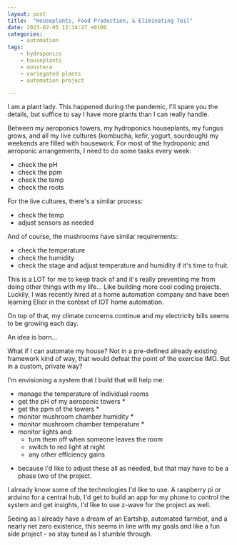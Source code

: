 ```yaml
---
layout: post
title:	"Houseplants, Food Production, & Eliminating Toil"
date: 2023-02-05 12:34:27 +0100
categories:
    - automation
tags:
    - hydroponics
    - houseplants
    - monstera
    - variegated plants
    - automation project

---
```

I am a plant lady. This happened during the pandemic, I'll spare you the details, but suffice to say I have more plants than I can really handle. 

Between my aeroponics towers, my hydroponics houseplants, my fungus grows, and all my live cultures (kombucha, kefir, yogurt, sourdough) my weekends are filled with housework. For most of the hydroponic and aeroponic arrangements, I need to do some tasks every week: 
- check the pH
- check the ppm
- check the temp
- check the roots

For the live cultures, there's a similar process: 
- check the temp
- adjust sensors as needed

And of course, the mushrooms have similar requirements: 
- check the temperature
- check the humidity
- check the stage and adjust temperature and humidity if it's time to fruit. 

This is a LOT for me to keep track of and it's really preventing me from doing other things with my life... Like building more cool coding projects. Luckily, I was recently hired at a home automation company and have been learning Elixir in the context of IOT home automation. 

On top of that, my climate concerns continue and my electricity bills seems to be growing each day. 

An idea is born...

What if I can automate my house? Not in a pre-defined already existing framework kind of way, that would defeat the point of the exercise IMO. But in a custom, private way? 

I'm envisioning a system that I build that will help me: 
- manage the temperature of individual rooms
- get the pH of my aeroponic towers *
- get the ppm of the towers *
- monitor mushroom chamber humidity *
- monitor mushroom chamber temperature  *
- monitor lights and:
    - turn them off when someone leaves the room
    - switch to red light at night
    - any other efficiency gains

* because I'd like to adjust these all as needed, but that may have to be a phase two of the project. 

I already know some of the technologies I'd like to use. A raspberry pi or arduino for a central hub, I'd get to build an app for my phone to control the system and get insights, I'd like to use z-wave for the project as well. 

Seeing as I already have a dream of an Eartship, automated farmbot, and a nearly net zero existence, this seems in line with my goals and like a fun side project - so stay tuned as I stumble through. 